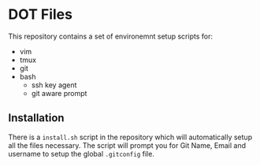 # DOT Files
This repository contains a set of environemnt setup scripts for:

- vim
- tmux
- git
- bash
  - ssh key agent
  - git aware prompt

## Installation
There is a `install.sh` script in the repository which will automatically setup all the files necessary. The script will prompt you for Git Name, Email and username to setup the global `.gitconfig` file.

